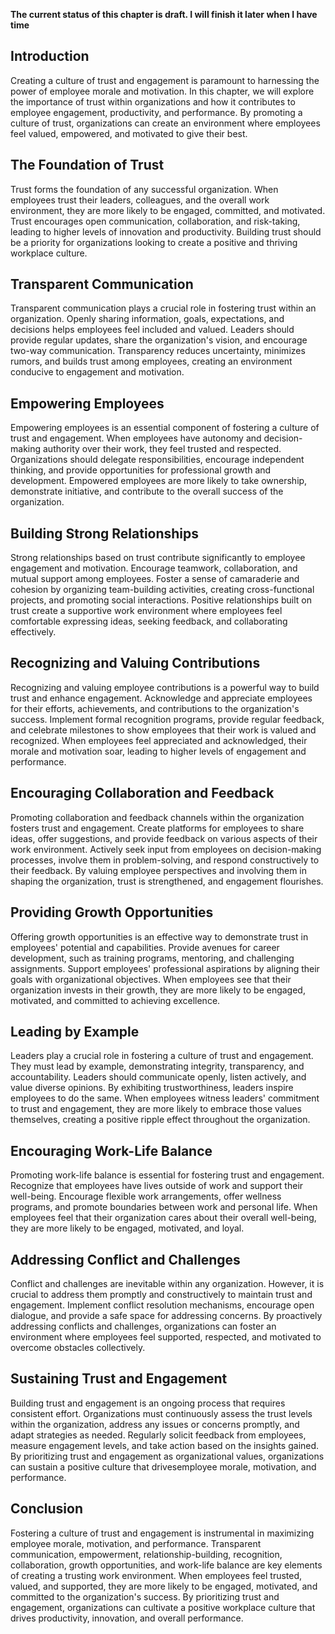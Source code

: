 **The current status of this chapter is draft. I will finish it later when I have time**

Introduction
------------

Creating a culture of trust and engagement is paramount to harnessing the power of employee morale and motivation. In this chapter, we will explore the importance of trust within organizations and how it contributes to employee engagement, productivity, and performance. By promoting a culture of trust, organizations can create an environment where employees feel valued, empowered, and motivated to give their best.

The Foundation of Trust
-----------------------

Trust forms the foundation of any successful organization. When employees trust their leaders, colleagues, and the overall work environment, they are more likely to be engaged, committed, and motivated. Trust encourages open communication, collaboration, and risk-taking, leading to higher levels of innovation and productivity. Building trust should be a priority for organizations looking to create a positive and thriving workplace culture.

Transparent Communication
-------------------------

Transparent communication plays a crucial role in fostering trust within an organization. Openly sharing information, goals, expectations, and decisions helps employees feel included and valued. Leaders should provide regular updates, share the organization's vision, and encourage two-way communication. Transparency reduces uncertainty, minimizes rumors, and builds trust among employees, creating an environment conducive to engagement and motivation.

Empowering Employees
--------------------

Empowering employees is an essential component of fostering a culture of trust and engagement. When employees have autonomy and decision-making authority over their work, they feel trusted and respected. Organizations should delegate responsibilities, encourage independent thinking, and provide opportunities for professional growth and development. Empowered employees are more likely to take ownership, demonstrate initiative, and contribute to the overall success of the organization.

Building Strong Relationships
-----------------------------

Strong relationships based on trust contribute significantly to employee engagement and motivation. Encourage teamwork, collaboration, and mutual support among employees. Foster a sense of camaraderie and cohesion by organizing team-building activities, creating cross-functional projects, and promoting social interactions. Positive relationships built on trust create a supportive work environment where employees feel comfortable expressing ideas, seeking feedback, and collaborating effectively.

Recognizing and Valuing Contributions
-------------------------------------

Recognizing and valuing employee contributions is a powerful way to build trust and enhance engagement. Acknowledge and appreciate employees for their efforts, achievements, and contributions to the organization's success. Implement formal recognition programs, provide regular feedback, and celebrate milestones to show employees that their work is valued and recognized. When employees feel appreciated and acknowledged, their morale and motivation soar, leading to higher levels of engagement and performance.

Encouraging Collaboration and Feedback
--------------------------------------

Promoting collaboration and feedback channels within the organization fosters trust and engagement. Create platforms for employees to share ideas, offer suggestions, and provide feedback on various aspects of their work environment. Actively seek input from employees on decision-making processes, involve them in problem-solving, and respond constructively to their feedback. By valuing employee perspectives and involving them in shaping the organization, trust is strengthened, and engagement flourishes.

Providing Growth Opportunities
------------------------------

Offering growth opportunities is an effective way to demonstrate trust in employees' potential and capabilities. Provide avenues for career development, such as training programs, mentoring, and challenging assignments. Support employees' professional aspirations by aligning their goals with organizational objectives. When employees see that their organization invests in their growth, they are more likely to be engaged, motivated, and committed to achieving excellence.

Leading by Example
------------------

Leaders play a crucial role in fostering a culture of trust and engagement. They must lead by example, demonstrating integrity, transparency, and accountability. Leaders should communicate openly, listen actively, and value diverse opinions. By exhibiting trustworthiness, leaders inspire employees to do the same. When employees witness leaders' commitment to trust and engagement, they are more likely to embrace those values themselves, creating a positive ripple effect throughout the organization.

Encouraging Work-Life Balance
-----------------------------

Promoting work-life balance is essential for fostering trust and engagement. Recognize that employees have lives outside of work and support their well-being. Encourage flexible work arrangements, offer wellness programs, and promote boundaries between work and personal life. When employees feel that their organization cares about their overall well-being, they are more likely to be engaged, motivated, and loyal.

Addressing Conflict and Challenges
----------------------------------

Conflict and challenges are inevitable within any organization. However, it is crucial to address them promptly and constructively to maintain trust and engagement. Implement conflict resolution mechanisms, encourage open dialogue, and provide a safe space for addressing concerns. By proactively addressing conflicts and challenges, organizations can foster an environment where employees feel supported, respected, and motivated to overcome obstacles collectively.

Sustaining Trust and Engagement
-------------------------------

Building trust and engagement is an ongoing process that requires consistent effort. Organizations must continuously assess the trust levels within the organization, address any issues or concerns promptly, and adapt strategies as needed. Regularly solicit feedback from employees, measure engagement levels, and take action based on the insights gained. By prioritizing trust and engagement as organizational values, organizations can sustain a positive culture that drivesemployee morale, motivation, and performance.

Conclusion
----------

Fostering a culture of trust and engagement is instrumental in maximizing employee morale, motivation, and performance. Transparent communication, empowerment, relationship-building, recognition, collaboration, growth opportunities, and work-life balance are key elements of creating a trusting work environment. When employees feel trusted, valued, and supported, they are more likely to be engaged, motivated, and committed to the organization's success. By prioritizing trust and engagement, organizations can cultivate a positive workplace culture that drives productivity, innovation, and overall performance.
